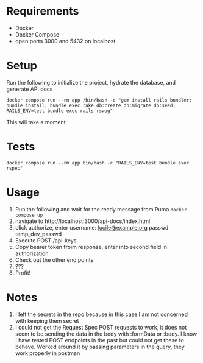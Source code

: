 # Requirements
- Docker
- Docker Compose
- open ports 3000 and 5432 on localhost

# Setup
Run the following to initialize the project, hydrate the database, and generate API docs

`docker compose run --rm app /bin/bash -c "gem install rails bundler; bundle install; bundle exec rake db:create db:migrate db:seed; RAILS_ENV=test bundle exec rails rswag"`

This will take a moment

# Tests
`docker compose run --rm app bin/bash -c "RAILS_ENV=test bundle exec rspec"`

# Usage

1. Run the following and wait for the ready message from Puma
`docker compose up`
2. navigate to http://localhost:3000/api-docs/index.html
3. click authorize, enter
    username: lucile@example.org
    passwd: temp_dev_passwd
4. Execute POST /api-keys
5. Copy bearer token froim response, enter into second field in authorization
6. Check out the other end points
7. ???
8. Profit!

# Notes
1. I left the secrets in the repo because in this case I am not concerned with keeping them secret
2. I could not get the Request Spec POST requests to work, it does not seem to be sending the data in the body with :formData or :body. I know I have tested POST endpoints in the past but could not get these to behave. Worked around it by passing parameters in the query, they work properly in postman